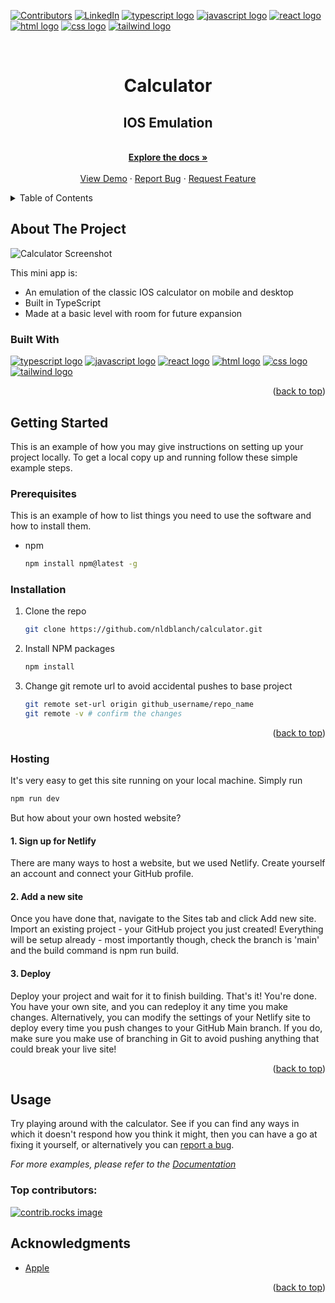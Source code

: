 <a id="readme-top"></a>

[![Contributors][contributors-shield]][contributors-url]
[![LinkedIn][linkedin-shield]][linkedin-url]
<a href="https://www.typescriptlang.org"><img src="https://img.shields.io/badge/TypeScript-007ACC?style=for-the-badge&logo=typescript&logoColor=white" alt="typescript logo" /></a> <a href="https://developer.mozilla.org/en-US/docs/Web/JavaScript"><img src="https://img.shields.io/badge/JavaScript-323330?style=for-the-badge&logo=javascript&logoColor=F7DF1E" alt="javascript logo"></a> <a href="https://react.dev"><img src="https://img.shields.io/badge/React-20232A?style=for-the-badge&logo=react&logoColor=61DAFB" alt="react logo" /></a> <a href="https://developer.mozilla.org/en-US/docs/Web/HTML"><img src="https://img.shields.io/badge/HTML5-E34F26?style=for-the-badge&logo=html5&logoColor=white" alt="html logo"/></a> <a href="https://developer.mozilla.org/en-US/docs/Web/CSS"><img src="https://img.shields.io/badge/CSS3-1572B6?style=for-the-badge&logo=css3&logoColor=white" alt="css logo"/></a> <a href="https://tailwindcss.com"><img src="https://img.shields.io/badge/Tailwind_CSS-38B2AC?style=for-the-badge&logo=tailwind-css&logoColor=white" alt="tailwind logo" /></a> 
<!-- PROJECT LOGO -->
<br />
<div align="center">
<h1>Calculator</h1>
  <h2 align="center">IOS Emulation</h2>
  <p align="center">
    <br />
    <a href="https://github.com/nldblanch/calculator"><strong>Explore the docs »</strong></a>
    <br />
    <br />
    <a href="https://nb-calculator.netlify.app">View Demo</a>
    ·
    <a href="https://github.com/nldblanch/calculator/issues/new?labels=bug&template=bug-report---.md">Report Bug</a>
    ·
    <a href="https://github.com/nldblanch/calculator/issues/new?labels=enhancement&template=feature-request---.md">Request Feature</a>
  </p>
</div>

<!-- TABLE OF CONTENTS -->
<details>
  <summary>Table of Contents</summary>
  <ol>
    <li>
      <a href="#about-the-project">About The Project</a>
      <ul>
        <li><a href="#built-with">Built With</a></li>
      </ul>
    </li>
    <li>
      <a href="#getting-started">Getting Started</a>
      <ul>
        <li><a href="#prerequisites">Prerequisites</a></li>
        <li><a href="#installation">Installation</a></li>
        <li><a href="#hosting">Hosting</a></li>
      </ul>
    </li>
    <li><a href="#usage">Usage</a></li>
    <li><a href="#acknowledgments">Acknowledgments</a></li>
  </ol>
</details>

<!-- ABOUT THE PROJECT -->

## About The Project

![Calculator Screenshot][product-screenshot]

This mini app is:

- An emulation of the classic IOS calculator on mobile and desktop
- Built in TypeScript
- Made at a basic level with room for future expansion

### Built With
<a href="https://www.typescriptlang.org"><img src="https://img.shields.io/badge/TypeScript-007ACC?style=for-the-badge&logo=typescript&logoColor=white" alt="typescript logo" /></a> <a href="https://developer.mozilla.org/en-US/docs/Web/JavaScript"><img src="https://img.shields.io/badge/JavaScript-323330?style=for-the-badge&logo=javascript&logoColor=F7DF1E" alt="javascript logo"></a> <a href="https://react.dev"><img src="https://img.shields.io/badge/React-20232A?style=for-the-badge&logo=react&logoColor=61DAFB" alt="react logo" /></a> <a href="https://developer.mozilla.org/en-US/docs/Web/HTML"><img src="https://img.shields.io/badge/HTML5-E34F26?style=for-the-badge&logo=html5&logoColor=white" alt="html logo"/></a> <a href="https://developer.mozilla.org/en-US/docs/Web/CSS"><img src="https://img.shields.io/badge/CSS3-1572B6?style=for-the-badge&logo=css3&logoColor=white" alt="css logo"/></a> <a href="https://tailwindcss.com"><img src="https://img.shields.io/badge/Tailwind_CSS-38B2AC?style=for-the-badge&logo=tailwind-css&logoColor=white" alt="tailwind logo" /></a> 

<p align="right">(<a href="#readme-top">back to top</a>)</p>

<!-- GETTING STARTED -->

## Getting Started

This is an example of how you may give instructions on setting up your project locally.
To get a local copy up and running follow these simple example steps.

### Prerequisites

This is an example of how to list things you need to use the software and how to install them.

- npm
  ```sh
  npm install npm@latest -g
  ```

### Installation

1. Clone the repo
   ```sh
   git clone https://github.com/nldblanch/calculator.git
   ```
2. Install NPM packages
   ```sh
   npm install
   ```

3. Change git remote url to avoid accidental pushes to base project
   ```sh
   git remote set-url origin github_username/repo_name
   git remote -v # confirm the changes
   ```

<p align="right">(<a href="#readme-top">back to top</a>)</p>

### Hosting

It's very easy to get this site running on your local machine. Simply run
```js
npm run dev
```
But how about your own hosted website?

#### 1. Sign up for Netlify 

There are many ways to host a website, but we used Netlify. Create yourself an account and connect your GitHub profile.

#### 2. Add a new site

Once you have done that, navigate to the Sites tab and click Add new site. Import an existing project - your GitHub project you just created! Everything will be setup already - most importantly though, check the branch is 'main' and the build command is npm run build.

#### 3. Deploy

Deploy your project and wait for it to finish building. That's it! You're done. You have your own site, and you can redeploy it any time you make changes. Alternatively, you can modify the settings of your Netlify site to deploy every time you push changes to your GitHub Main branch. If you do, make sure you make use of branching in Git to avoid pushing anything that could break your live site!

<p align="right">(<a href="#readme-top">back to top</a>)</p>

## Usage

Try playing around with the calculator. See if you can find any ways in which it doesn't respond how you think it might, then you can have a go at fixing it yourself, or alternatively you can [report a bug](https://github.com/nldblanch/calculator/issues/new?labels=bug&template=bug-report---.md).

_For more examples, please refer to the [Documentation](https://github.com/nldblanch/calculator)_

### Top contributors:

<a href="https://github.com/nldblanch/calculator/graphs/contributors">
  <img src="[https://contrib.rocks/image?repo=nldlanch/calculator](https://avatars.githubusercontent.com/u/37803149?s=400&u=56db75909abd6e999cb4ce82a80090ce6f0a632e&v=4)" alt="contrib.rocks image" />
</a>

## Acknowledgments

- [Apple][apple-url]

<p align="right">(<a href="#readme-top">back to top</a>)</p>

<!-- MARKDOWN LINKS & IMAGES -->
[apple-url]: https://www.apple.com
[contributors-shield]: https://img.shields.io/github/contributors/nldblanch/calculator.svg?style=for-the-badge
[contributors-url]: https://github.com/nldblanch/calculator/graphs/contributors
[linkedin-shield]: https://img.shields.io/badge/-LinkedIn-black.svg?style=for-the-badge&logo=linkedin&colorB=555
[linkedin-url]: https://linkedin.com/in/nathanblanch
[product-screenshot]: https://github.com/user-attachments/assets/9187ab60-19e8-48a1-a2ba-051c4b77dfd4
